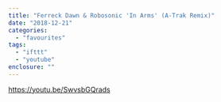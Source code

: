```yaml
---
title: "Ferreck Dawn & Robosonic 'In Arms' (A-Trak Remix)"
date: "2018-12-21"
categories: 
  - "favourites"
tags: 
  - "ifttt"
  - "youtube"
enclosure: ""
---
```


https://youtu.be/SwvsbGQrads
